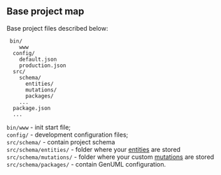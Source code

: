 ## Base project map

Base project files described below:<br> 

```
 bin/
    www
  config/
    default.json
    production.json
  src/
    schema/
      entities/
      mutations/
      packages/
    ...
  package.json
  ...
```

`bin/www` -  init start file;<br>
`config/` - development configuration files;<br>
`src/schema/` - contain project schema<br>
`src/schema/entities/` - folder where your [entities](/writing-the-first-oda-application/schema-creation.md) are stored<br>
`src/schema/mutations/` - folder where your custom [mutations](/writing-the-first-oda-application/queries-and-mutations.md) are stored<br>
`src/schema/packages/` - contain GenUML configuration.
